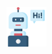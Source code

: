 <div align="center">
<img src="https://github.com/Emiyelbarto/Emiyelbarto/blob/master/icons/robot.png" width="90px">
</div>

<!--
Icons made by <a href="http://www.freepik.com/" title="Freepik">Freepik</a> from <a href="https://www.flaticon.com/" title="Flaticon"> www.flaticon.com</a>
-->